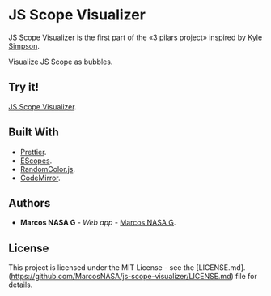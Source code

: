 # JS Scope Visualizer
JS Scope Visualizer is the first part of the «3 pilars project» inspired by [Kyle Simpson](https://github.com/getify).

Visualize JS Scope as bubbles.

## Try it!
[JS Scope Visualizer](https://js-scope-visualizer.firebaseapp.com/).

## Built With

 - [Prettier](https://prettier.io/).
 - [EScopes](https://github.com/estools/escope).
 - [RandomColor.js](https://github.com/davidmerfield/randomColor).
 - [CodeMirror](https://codemirror.net/).

## Authors
-   **Marcos NASA G**  -  _Web app_  -  [Marcos NASA G](https://github.com/MarcosNASA).

## License
This project is licensed under the MIT License - see the  [LICENSE.md].(https://github.com/MarcosNASA/js-scope-visualizer/LICENSE.md)  file for details.